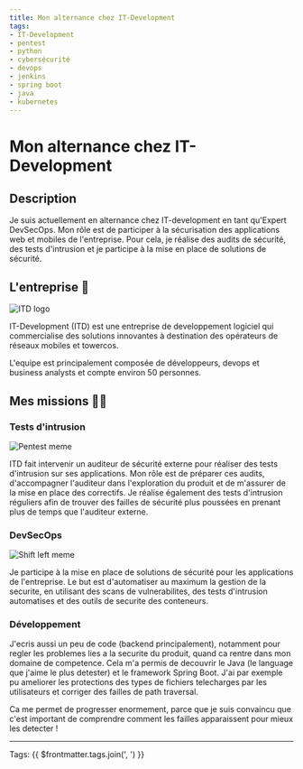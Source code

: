 ```yaml
---
title: Mon alternance chez IT-Development
tags:
- IT-Development
- pentest
- python
- cybersécurité
- devops
- jenkins
- spring boot
- java
- kubernetes
---
```


# Mon alternance chez IT-Development

## Description

Je suis actuellement en alternance chez IT-development en tant qu'Expert DevSecOps. Mon rôle est de participer à la sécurisation des applications web et mobiles de l'entreprise. Pour cela, je réalise des audits de sécurité, des tests d'intrusion et je participe à la mise en place de solutions de sécurité.

## L'entreprise :office:

![ITD logo](/assets/itd-logo.png)

IT-Development (ITD) est une entreprise de developpement logiciel qui commercialise des solutions innovantes à destination des opérateurs de réseaux mobiles et towercos.

L'equipe est principalement composée de développeurs, devops et business analysts et compte environ 50 personnes.

## Mes missions :man_technologist:

### Tests d'intrusion

![Pentest meme](/assets/pentest-meme.png)

ITD fait intervenir un auditeur de sécurité externe pour réaliser des tests d'intrusion sur ses applications. Mon rôle est de préparer ces audits, d'accompagner l'auditeur dans l'exploration du produit et de m'assurer de la mise en place des correctifs.
Je réalise également des tests d'intrusion réguliers afin de trouver des failles de sécurité plus poussées en prenant plus de temps que l'auditeur externe.

### DevSecOps

![Shift left meme](/assets/shift-left-meme.png)

Je participe à la mise en place de solutions de sécurité pour les applications de l'entreprise. Le but est d'automatiser au maximum la gestion de la securite, en utilisant des scans de vulnerabilites, des tests d'intrusion automatises et des outils de securite des conteneurs.

### Développement

J'ecris aussi un peu de code (backend principalement), notamment pour regler les problemes lies a la securite du produit, quand ca rentre dans mon domaine de competence. Cela m'a permis de decouvrir le Java (le language que j'aime le plus detester) et le framework Spring Boot. J'ai par exemple pu ameliorer les protections des types de fichiers telecharges par les utilisateurs et corriger des failles de path traversal.

Ca me permet de progresser enormement, parce que je suis convaincu que c'est important de comprendre comment les failles apparaissent pour mieux les detecter !

---

Tags: {{ $frontmatter.tags.join(', ') }}
